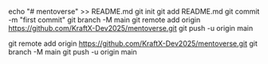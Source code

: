 echo "# mentoverse" >> README.md
git init
git add README.md
git commit -m "first commit"
git branch -M main
git remote add origin https://github.com/KraftX-Dev2025/mentoverse.git
git push -u origin main

git remote add origin https://github.com/KraftX-Dev2025/mentoverse.git
git branch -M main
git push -u origin main